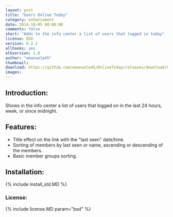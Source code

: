 ```yaml
---
layout: post
title: "Users Online Today"
category: enhancement
date: 2014-10-05 00:00:00
comments: false
short: "Adds to the info center a list of users that logged in today"
license: BSD
version: 0.2.1
allhooks: yes
elkversion: 1.0
author: "emanuele45"
thumbnail:
download: https://github.com/emanuele45/OnlineToday/releases/download/0.2.1/OnlineToday_0-2-1.zip
images:
---
```


## Introduction:
Shows in the info center a list of users that logged on in the last 24 hours, week, or since midnight.

## Features:
-  Title effect on the link with the "last seen" date/time.
-  Sorting of members by last seen or name, ascending or descending of the members.
-  Basic member groups sorting.

## Installation:
{% include install_std.MD %}

### License:
{% include license.MD param="bsd" %}